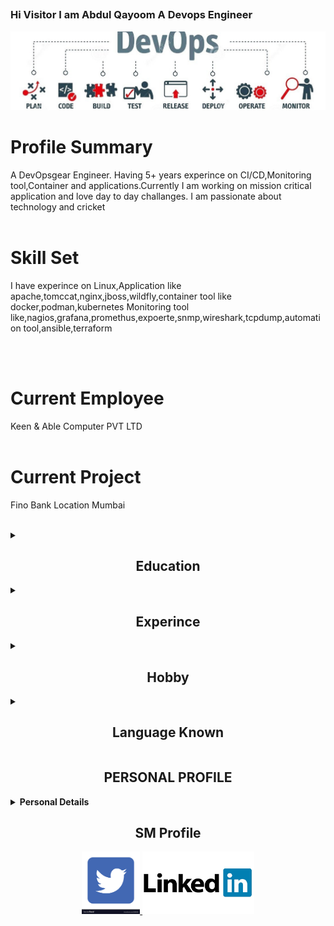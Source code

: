 <p align="center">
<h2 align="center">

### Hi Visitor I am Abdul Qayoom A Devops Engineer

<img src="https://github.com/qayoom321/qayoom321/blob/main/dev.jpeg" >

# Profile Summary
A DevOpsgear Engineer. Having 5+ years experince on CI/CD,Monitoring tool,Container and applications.Currently I am working on mission critical application and love day to day challanges. I am passionate about technology and cricket
<br >
<br />

# Skill Set
I have experince on 
Linux,Application like apache,tomccat,nginx,jboss,wildfly,container tool like docker,podman,kubernetes
Monitoring tool like,nagios,grafana,promethus,expoerte,snmp,wireshark,tcpdump,automation tool,ansible,terraform

<br >
<br />

# Current Employee
Keen & Able Computer PVT LTD
<br >
<br />

# Current Project
Fino Bank 
Location Mumbai
<br >
<br />
<details>
 
<summary><h2 align="center">Education</h2></summary>
<br>
|***Degree*** | ***School/College*** | ***Year of Passing*** |
|:------:| :------:|:------:| 
 |**BA** | M.A.M College University of Jammu | 2011
|**10+2** | Govt Higer Secondry School G.N Jammu | 2006
</details>
<details>
<summary><h2 align="center">Experince</h2></summary>
<br/>
 
 | ***Company***  |    ***Address***  |  ***Role***  |    ***From To***  |
| :------: | :-----: | :------: | :-----: |
1.Access | Maloofa Complex Kunjwani Jammu J&K | Desktop Support | Jan 2011 To March 2013
2.Two Dot Global | G-172 Sector 63 Noida | Tech-Support Desktop Support | March 2016 To march 2017
3.Keen & Able  | B-149 Sector 63 Noida | Linux Engineer 
 
   <br/>  
</details>

<details>
<summary><h2 align="center">Hobby</h2></summary>
<br>

Playing Watching crickrt
<br>
 Watching Movies

  <br/>  
</details>

<details>
<summary><h2 align="center">Language Known</h2></summary>
<br>

English, Urdu,Hindi,Regional

  <br/>  
</details> 

<h2 align="center"> PERSONAL PROFILE </h2> 
<details close="close"> 
<summary><b>Personal Details</b></summary>
<ul><br/>
<b>
 
  Father's Name: </b>
   
```sh
   Wazir Hussain
  ```
  <b>
 
Date Of Birth: </b>
 ```sh
 7th March 1982
  ```
  <b>
 
Marital Status: </b>
   ```sh
 married
  ```
 <b> 
 
Languages: </b>
   ```sh
 English,Urdu,Regional
  ```
  <b>
 
Correspondence Address:</b>
```sh
 House No.7, Morna (Near MITR) Noida Sector 35, UP-201301
  ```
  <b>
 
  Permanent Address: </b>
  ```sh
  Village Gurdhan Bala District/Tehsil Rajouri JK 185131
  ```
</ul>
</details>



<h2 align="center"> SM Profile </h2>

 
<p align ="center"><a href="https://twitter.com/home?lang=en"><img src="https://raw.githubusercontent.com/qayoom321/qayoom321/main/tw.png" height =100</a>
<a href="https://www.linkedin.com/in/abdul-qayoom-8173a2145/"><img src="https://raw.githubusercontent.com/qayoom321/qayoom321/main/lnd.png" height=100></a>

</p>


<!---
<p align="center">
<a href="https://twitter.com/home?lang=en"><img align = "" src="https://raw.githubusercontent.com/qayoom321/qayoom321/main/tw.png" height=100></a>
<a href="https://www.linkedin.com/in/abdul-qayoom-8173a2145/"><img align = "" src="https://raw.githubusercontent.com/qayoom321/qayoom321/main/lnd.png" <a <a
</p>
-->





<!--
**qayoom321/qayoom321** is a ✨ _special_ ✨ repository because its `README.md` (this file) appears on your GitHub profile.

Here are some ideas to get you started:

- 🔭 I’m currently working on ...
- 🌱 I’m currently learning ...
- 👯 I’m looking to collaborate on ...
- 🤔 I’m looking for help with ...
- 💬 Ask me about ...
- 📫 How to reach me: ...
- 😄 Pronouns: ...
- ⚡ Fun fact: ...
-->
